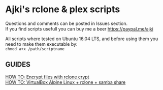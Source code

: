 # Ajki's rclone &amp; plex scripts 
Questions and comments can be posted in Issues section.<br>
If you find scripts usefull you can buy me a beer https://paypal.me/ajki

All scripts where tested on Ubuntu 16.04 LTS, and before using them you need to make them executable by:<br>
```chmod a+x /path/scriptname```


## GUIDES
[HOW TO: Encrypt files with rclone crypt](https://github.com/ajkis/scripts/issues/1)<br>
[HOW TO: VirtualBox Alpine Linux + rclone + samba share](https://github.com/ajkis/scripts/issues/2)
